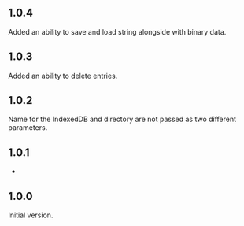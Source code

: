 ## 1.0.4

Added an ability to save and load string alongside with binary data.

## 1.0.3

Added an ability to delete entries.

## 1.0.2

Name for the IndexedDB and directory are not passed as two different parameters.

## 1.0.1

-

## 1.0.0

Initial version.